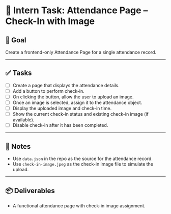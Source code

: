 # 📝 Intern Task: Attendance Page – Check-In with Image

## 🎯 Goal
Create a frontend-only Attendance Page for a single attendance record.

---

## ✅ Tasks

- [ ] Create a page that displays the attendance details.
- [ ] Add a button to perform check-in.
- [ ] On clicking the button, allow the user to upload an image.
- [ ] Once an image is selected, assign it to the attendance object.
- [ ] Display the uploaded image and check-in time.
- [ ] Show the current check-in status and existing check-in image (if available).
- [ ] Disable check-in after it has been completed.

---

## 📂 Notes

- Use `data.json` in the repo as the source for the attendance record.
- Use `check-in-image.jpeg` as the check-in image file to simulate the upload.

---

## 📦 Deliverables

- A functional attendance page with check-in image assignment.
